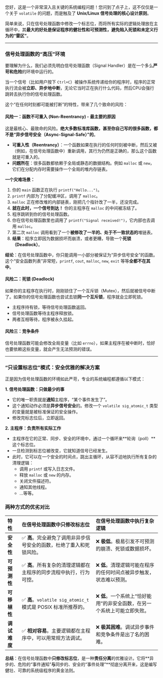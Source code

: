 您好，这是一个非常深入且关键的系统编程问题！您问到了点子上，这不仅仅是一个关于 `volatile` 的问题，而是触及了 **Unix/Linux 信号处理的核心设计原则**。

简单来说，只在信号处理函数中修改一个标志位，而将所有实际的逻辑处理放在主循环中，其**最大的好处是保证程序的健壮性和可预测性，避免陷入死锁和未定义行为的“雷区”**。

---

### 信号处理函数的“高压”环境

要理解为什么，我们必须先明白信号处理函数（Signal Handler）是在一个多么**严苛和危险**的环境中运行的。

当一个信号（比如用户按下 `Ctrl+C`）被操作系统传递给你的程序时，程序的正常执行流会被**立即、异步地中断**，无论它当时正在执行什么代码，然后CPU会强行跳转去执行你的信号处理函数。

这个“在任何时刻都可能被打断”的特性，带来了几个致命的风险：

#### 风险一：函数不可重入 (Non-Reentrancy) - 最主要的原因

这是最核心、最致命的风险。**绝大多数标准库函数，甚至你自己写的很多函数，都不是“异步信号安全（Async-Signal-Safe）”的**。

* **可重入性（Reentrancy）**：一个函数如果在执行的任何时刻被中断，然后又被（例如，在信号处理函数中）重新调用，其行为仍然是正确的，那么这个函数就是可重入的。
* **问题所在**：很多函数都依赖于全局或静态的数据结构。例如 `malloc` 或 `new`，它们在分配内存时需要操作一个全局的堆内存链表。

**一个灾难场景：**
1.  你的 `main` 函数正在执行 `printf("Hello...")`。
2.  `printf` 内部为了分配缓冲区，调用了 `malloc`。
3.  `malloc` 正在修改堆的内部链表，刚把几个指针改了一半，还没完成。
4.  **就在此时，一个信号到达！** 你的主程序在 `malloc` 的中间被冻结了。
5.  程序跳转到你的信号处理函数。
6.  你在信号处理函数里也调用了 `printf("Signal received!")`，它内部也去调用 `malloc`。
7.  第二次 `malloc` 调用看到了一个**被修改了一半的、处于不一致状态的**堆链表。
8.  **结果**：程序立即因为数据损坏而崩溃，或者更糟，导致一个**死锁（Deadlock）**。

**结论**：在信号处理函数中，你只能调用一小部分被保证为“异步信号安全”的函数。这个“安全函数列表”非常短，`printf`, `cout`, `malloc`, `new`, `exit` 等等**全都不在其中**。

#### 风险二：死锁 (Deadlock)

如果你的主程序在执行时，刚刚锁住了一个互斥锁（Mutex），然后就被信号中断了。如果你的信号处理函数也尝试去锁**同一个互斥锁**，程序就会立即死锁。
* 主程序持有锁，等待信号处理函数返回。
* 信号处理函数等待主程序释放锁。
* 两者互相等待，程序被永久挂起。

#### 风险三：竞争条件

信号处理函数可能会修改全局变量（比如 `errno`），如果主程序在被中断时，恰好也要依赖这些变量，就会产生无法预测的错误。

---

### “只设置标志位”模式：安全优雅的解决方案

正是因为信号处理函数的环境如此严苛，专业的系统编程都遵循以下模式：

**1. 信号处理函数：只做最少的事**
   * 它的唯一职责就是**通知**主程序，“某个事件发生了”。
   * 这个通知动作必须是**异步信号安全**的。修改一个 `volatile sig_atomic_t` 类型的变量就是被标准保证的安全操作。
   * 修改完标志位后，立即返回。

**2. 主程序：负责所有实际工作**
   * 主程序在它的正常、同步、安全的环境中，通过一个循环来**轮询（poll）**这个标志位。
   * 一旦检测到标志位被改变，它就知道信号已经发生。
   * 此时，它可以在一个安全的时间点，跳出主循环，从容不迫地执行所有复杂的清理逻辑：
     * 调用 `printf` 或写入日志文件。
     * 释放 `malloc` 或 `new` 的内存。
     * 关闭文件描述符。
     * 通知其他线程。
     * ...等等。

### 两种方式的优劣对比

| 特性 | 在信号处理函数中只修改标志位 | 在信号处理函数中执行复杂逻辑 |
| :--- | :--- | :--- |
| **安全性** | ✅ **高**。完全避免了调用非异步信号安全的函数，杜绝了重入和死锁风险。 | ❌ **极低**。极易引发不可预测的崩溃、死锁或数据损坏。 |
| **可预测性**| ✅ **高**。所有复杂的清理逻辑都在主程序的同步流程中执行，行为可控。 | ❌ **低**。清理逻辑可能在程序的任何时间点被异步触发，状态难以预测。 |
| **可移植性**| ✅ **高**。`volatile sig_atomic_t` 模式是 POSIX 标准所推荐的。 | ❌ **低**。一个系统上“恰好能用”的非安全函数，在另一个系统上可能立即失败。 |
| **调试难度**| ✅ **相对容易**。主要逻辑都在主程序中，可以用常规方法调试。 | ❌ **极其困难**。调试异步事件和竞争条件是出了名的困难。 |

**总结**：在信号处理函数中**只修改标志位**，是一种**责任分离**的优雅设计。它将**异步的、危险的“事件通知”**与**同步的、安全的“事件处理”**彻底分离开来，这是编写健壮、可靠的系统级程序的黄金法则。